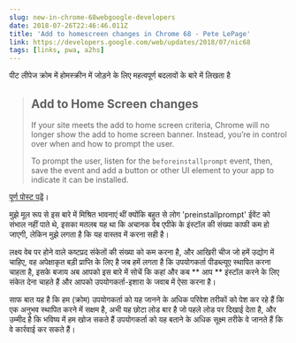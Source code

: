 ```yaml
---
slug: new-in-chrome-68webgoogle-developers
date: 2018-07-26T22:46:46.011Z
title: 'Add to homescreen changes in Chrome 68 - Pete LePage'
link: https://developers.google.com/web/updates/2018/07/nic68
tags: [links, pwa, a2hs]
---
```

पीट लीपेज क्रोम में होमस्क्रीन में जोड़ने के लिए महत्वपूर्ण बदलावों के बारे में लिखता है

> ## Add to Home Screen changes
> If your site meets the add to home screen criteria, Chrome will no longer show the add to home screen banner. Instead, you&#x2019;re in control over when and how to prompt the user.
> 
> To prompt the user, listen for the `beforeinstallprompt` event, then, save the event and add a button or other UI element to your app to indicate it can be installed.


[पूर्ण पोस्ट पढ़ें](https://developers.google.com/web/updates/2018/07/nic68)।

मुझे मूल रूप से इस बारे में मिश्रित भावनाएं थीं क्योंकि बहुत से लोग 'preinstallprompt' ईवेंट को संभाल नहीं पाते थे, इसका मतलब यह था कि अचानक वेब एपीके के इंस्टॉल की संख्या काफी कम हो जाएगी, लेकिन मुझे लगता है कि यह वास्तव में करना सही है।

लक्ष्य वेब पर होने वाले कष्टप्रद संकेतों की संख्या को कम करना है, और आखिरी चीज जो हमें उद्योग में चाहिए, वह अपेक्षाकृत बड़ी प्राप्ति के लिए है जब हमें लगता है कि उपयोगकर्ता पीडब्ल्यूए स्थापित करना चाहता है, इसके बजाय अब आपको इस बारे में सोचें कि कहां और कब ** आप ** इंस्टॉल करने के लिए संकेत देना चाहते हैं और आपको उपयोगकर्ता-इशारा के जवाब में ऐसा करना है।

साफ बात यह है कि हम (क्रोम) उपयोगकर्ता को यह जानने के अधिक परिवेश तरीकों को पेश कर रहे हैं कि एक अनुभव स्थापित करने में सक्षम है, अभी यह छोटा लोड बार है जो पहले लोड पर दिखाई देता है, और उम्मीद है कि भविष्य में हम खोज सकते हैं उपयोगकर्ता को यह बताने के अधिक सूक्ष्म तरीके वे जानते हैं कि वे कार्रवाई कर सकते हैं।
